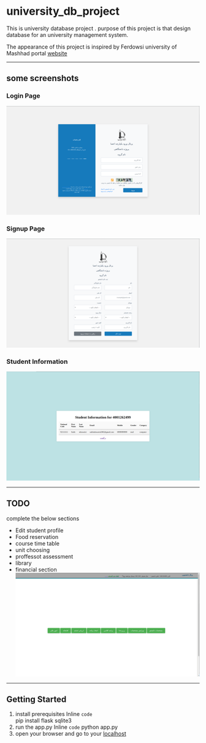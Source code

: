 # university_db_project
This is university database project . purpose of this project is that design database for an university management system. <br>

The appearance of this project is inspired by Ferdowsi university of Mashhad portal [website](https://pooya.um.ac.ir/gateway/PuyaAuthenticate.php)

***
## some screenshots

### Login Page

![login_page](https://github.com/salehmhosseini/university_db_project/blob/main/screenshots/login.png)

### Signup Page
![signup page](https://github.com/salehmhosseini/university_db_project/blob/main/screenshots/signup.png)

### Student Information
![student info](https://github.com/salehmhosseini/university_db_project/blob/main/screenshots/student_info.png)

*** 
## TODO
complete the below sections
+ Edit student profile
+ Food reservation
+ course time table
+ unit choosing
+ proffessot assessment
+ library
+ financial section
![student page](https://github.com/salehmhosseini/university_db_project/blob/main/screenshots/student_page.png)
*** 
## Getting Started
1. install prerequisites
Inline `code` <br>
   pip install flask sqlite3
2. run the app.py
Inline `code`
  python app.py
3. open your browser and go to your [localhost](http://127.0.0.1:5000/)
   
